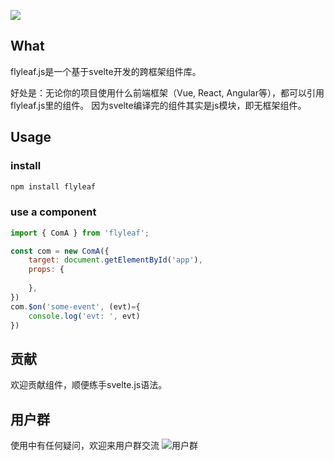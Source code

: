 ![](https://github.com/cunzaizhuyi/flyleaf/blob/master/public/logo-big.jpg)

## What

flyleaf.js是一个基于svelte开发的跨框架组件库。

好处是：无论你的项目使用什么前端框架（Vue, React, Angular等），都可以引用flyleaf.js里的组件。
因为svelte编译完的组件其实是js模块，即无框架组件。


## Usage

### install
```javascript
npm install flyleaf
```

### use a component
```javascript
import { ComA } from 'flyleaf';

const com = new ComA({
    target: document.getElementById('app'),
    props: {
        
    },
})
com.$on('some-event', (evt)={
    console.log('evt: ', evt)
})
```

## 贡献
欢迎贡献组件，顺便练手svelte.js语法。

## 用户群

使用中有任何疑问，欢迎来用户群交流
![用户群](https://github.com/cunzaizhuyi/flyleaf/blob/master/public/logo-big.jpg)